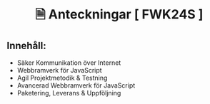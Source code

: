 <h1 align="center">🗎 Anteckningar [ FWK24S ]</h1>


## Innehåll:

- Säker Kommunikation över Internet
- Webbramverk för JavaScript
- Agil Projektmetodik & Testning
- Avancerad Webbramverk för JavaScript
- Paketering, Leverans & Uppföljning